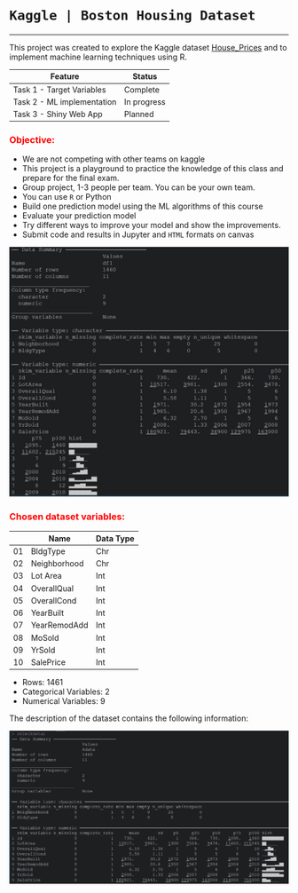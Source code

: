 # ```Kaggle | Boston Housing Dataset```

<hr>

This project was created to explore the Kaggle dataset [House_Prices](https://www.kaggle.com/competitions/house-prices-advanced-regression-techniques) and to implement machine learning techniques using R.

| Feature | Status |
|---------|--------|
| Task 1 - Target Variables | Complete |
| Task 2 - ML implementation | In progress |
| Task 3 - Shiny Web App | Planned |


### <font color = "red">Objective:</font> 

- We are not competing with other teams on kaggle
- This project is a playground to practice the knowledge of this class and prepare for the final exam.
- Group project, 1-3 people per team. You can be your own team. 
- You can use `R` or Python
- Build one prediction model using the ML algorithms of this course
- Evaluate your prediction model
- Try different ways to improve your model and show the improvements.
- Submit code and results in Jupyter and `HTML` formats on canvas


![](img/skim1.jpg "hover text")





### <font color = "red">Chosen dataset variables:</font>	

|  | Name | Data Type |
|---|------|-----------|
|01 | BldgType | Chr |
|02 | Neighborhood | Chr |
|03 | Lot Area | Int |
|04 | OverallQual | Int |
|05 | OverallCond | Int |
|06 | YearBuilt | Int |
|07 | YearRemodAdd | Int |
|08 | MoSold | Int |
|09 | YrSold | Int |
|10 | SalePrice | Int |

- Rows: 1461
- Categorical Variables: 2
- Numerical Variables: 9

The description of the dataset contains the following information:

![](img/skim2.jpg "hover text")
